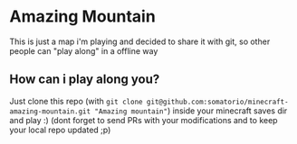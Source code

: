 # Amazing Mountain

This is just a map i'm playing and decided to share it with git, so other people can "play along" in a offline way

## How can i play along you?
Just clone this repo (with `git clone git@github.com:somatorio/minecraft-amazing-mountain.git "Amazing mountain"`) inside your minecraft saves dir and play :) (dont forget to send PRs with your modifications and to keep your local repo updated ;p)
